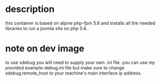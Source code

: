 # description
this container is based on alpine php-fpm 5.6 and installs all the needed libraries to run a joomla site on php 5.6.
# note on dev image
to use xdebug you will need to supply your own .ini file. you can use my provided example-debug.ini file but make sure to change xdebug.remote_host to your machine's main interface ip address.
